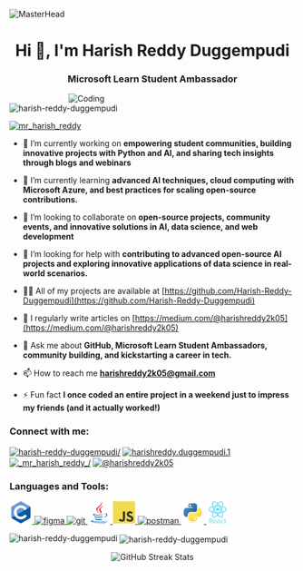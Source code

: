 ![MasterHead](https://media.licdn.com/dms/image/v2/D5616AQFO1DjwzDtGkg/profile-displaybackgroundimage-shrink_350_1400/profile-displaybackgroundimage-shrink_350_1400/0/1734961682750?e=1740614400&v=beta&t=oTzJbgV6177w6b3Hesy-UsxpFW4lJyjSJ-KKtkY1E7s)

<h1 align="center">Hi 👋, I'm Harish Reddy Duggempudi</h1>
<h3 align="center">Microsoft Learn Student Ambassador</h3>

<img align="right" alt="Coding" width="400" src="https://cdn.dribbble.com/users/1162077/screenshots/3848914/programmer.gif">

<p align="left"> <img src="https://komarev.com/ghpvc/?username=harish-reddy-duggempudi&label=Profile%20views&color=0e75b6&style=flat" alt="harish-reddy-duggempudi" /> </p>

<p align="left"> <a href="https://twitter.com/mr_harish_reddy" target="blank"><img src="https://img.shields.io/twitter/follow/mr_harish_reddy?logo=twitter&style=for-the-badge" alt="mr_harish_reddy" /></a> </p>

- 🔭 I’m currently working on **empowering student communities, building innovative projects with Python and AI, and sharing tech insights through blogs and webinars**

- 🌱 I’m currently learning **advanced AI techniques, cloud computing with Microsoft Azure, and best practices for scaling open-source contributions.**

- 👯 I’m looking to collaborate on **open-source projects, community events, and innovative solutions in AI, data science, and web development**

- 🤝 I’m looking for help with **contributing to advanced open-source AI projects and exploring innovative applications of data science in real-world scenarios.**

- 👨‍💻 All of my projects are available at [https://github.com/Harish-Reddy-Duggempudi](https://github.com/Harish-Reddy-Duggempudi)

- 📝 I regularly write articles on [https://medium.com/@harishreddy2k05](https://medium.com/@harishreddy2k05)

- 💬 Ask me about **GitHub, Microsoft Learn Student Ambassadors, community building, and kickstarting a career in tech.**

- 📫 How to reach me **harishreddy2k05@gmail.com**

- ⚡ Fun fact **I once coded an entire project in a weekend just to impress my friends (and it actually worked!)**

<h3 align="left">Connect with me:</h3>
<p align="left">
<a href="https://linkedin.com/in/harish-reddy-duggempudi/" target="blank"><img align="center" src="https://raw.githubusercontent.com/rahuldkjain/github-profile-readme-generator/master/src/images/icons/Social/linked-in-alt.svg" alt="harish-reddy-duggempudi/" height="30" width="40" /></a>
<a href="https://fb.com/harishreddy.duggempudi.1" target="blank"><img align="center" src="https://raw.githubusercontent.com/rahuldkjain/github-profile-readme-generator/master/src/images/icons/Social/facebook.svg" alt="harishreddy.duggempudi.1" height="30" width="40" /></a>
<a href="https://instagram.com/_mr_harish_reddy_/" target="blank"><img align="center" src="https://raw.githubusercontent.com/rahuldkjain/github-profile-readme-generator/master/src/images/icons/Social/instagram.svg" alt="_mr_harish_reddy_/" height="30" width="40" /></a>
<a href="https://medium.com/@harishreddy2k05" target="blank"><img align="center" src="https://raw.githubusercontent.com/rahuldkjain/github-profile-readme-generator/master/src/images/icons/Social/medium.svg" alt="@harishreddy2k05" height="30" width="40" /></a>
</p>

<h3 align="left">Languages and Tools:</h3>
<p align="left"> 
  <a href="https://www.cprogramming.com/" target="_blank" rel="noreferrer"> 
    <img src="https://raw.githubusercontent.com/devicons/devicon/master/icons/c/c-original.svg" alt="c" width="40" height="40"/> 
  </a> 
  <a href="https://www.figma.com/" target="_blank" rel="noreferrer"> 
    <img src="https://www.vectorlogo.zone/logos/figma/figma-icon.svg" alt="figma" width="40" height="40"/> 
  </a> 
  <a href="https://git-scm.com/" target="_blank" rel="noreferrer"> 
    <img src="https://www.vectorlogo.zone/logos/git-scm/git-scm-icon.svg" alt="git" width="40" height="40"/> 
  </a> 
  <a href="https://www.java.com" target="_blank" rel="noreferrer"> 
    <img src="https://raw.githubusercontent.com/devicons/devicon/master/icons/java/java-original.svg" alt="java" width="40" height="40"/> 
  </a> 
  <a href="https://developer.mozilla.org/en-US/docs/Web/JavaScript" target="_blank" rel="noreferrer"> 
    <img src="https://raw.githubusercontent.com/devicons/devicon/master/icons/javascript/javascript-original.svg" alt="javascript" width="40" height="40"/> 
  </a> 
  <a href="https://postman.com" target="_blank" rel="noreferrer"> 
    <img src="https://www.vectorlogo.zone/logos/getpostman/getpostman-icon.svg" alt="postman" width="40" height="40"/> 
  </a> 
  <a href="https://www.python.org" target="_blank" rel="noreferrer"> 
    <img src="https://raw.githubusercontent.com/devicons/devicon/master/icons/python/python-original.svg" alt="python" width="40" height="40"/> 
  </a> 
  <a href="https://reactjs.org/" target="_blank" rel="noreferrer"> 
    <img src="https://raw.githubusercontent.com/devicons/devicon/master/icons/react/react-original-wordmark.svg" alt="react" width="40" height="40"/> 
  </a> 
</p>

<p><img align="left" src="https://github-readme-stats.vercel.app/api/top-langs?username=harish-reddy-duggempudi&show_icons=true&locale=en&layout=compact" alt="harish-reddy-duggempudi" /></p>

<p>&nbsp;<img align="center" src="https://github-readme-stats.vercel.app/api?username=harish-reddy-duggempudi&show_icons=true&locale=en" alt="harish-reddy-duggempudi" /></p>

<p align="center">
  <img src="https://github-readme-streak-stats.herokuapp.com/?user=harish-reddy-duggempudi" alt="GitHub Streak Stats" />
</p>









